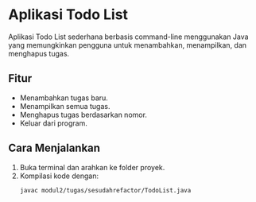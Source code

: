 # Aplikasi Todo List

Aplikasi Todo List sederhana berbasis command-line menggunakan Java yang memungkinkan pengguna untuk menambahkan, menampilkan, dan menghapus tugas. 

## Fitur
- Menambahkan tugas baru.
- Menampilkan semua tugas.
- Menghapus tugas berdasarkan nomor.
- Keluar dari program.

## Cara Menjalankan
1. Buka terminal dan arahkan ke folder proyek.
2. Kompilasi kode dengan:
   ```bash
   javac modul2/tugas/sesudahrefactor/TodoList.java



